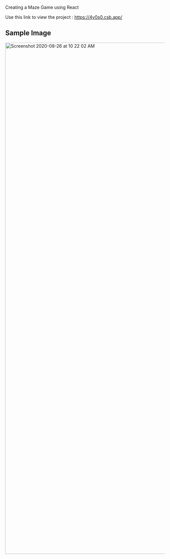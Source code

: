Creating a Maze Game using React

Use this link to view the project : https://4y0s0.csb.app/

Sample Image
------------

<img width="1613" alt="Screenshot 2020-08-26 at 10 22 02 AM" src="https://user-images.githubusercontent.com/67738368/91257913-a7806700-e788-11ea-9a13-ff227f4054c6.png">
